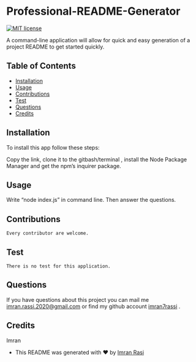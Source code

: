 # Professional-README-Generator

  [![MIT license](https://img.shields.io/badge/License-MIT-blue.svg)](https://lbesson.mit-license.org/)

  A command-line application will allow for quick and easy generation of a project README to get started quickly.


  ## Table of Contents 
  - [Installation](#installation)
  - [Usage](#usage)
  - [Contributions](#contribution)
  - [Test](#test)
  - [Questions](#questions)
  - [Credits](#name)



  ## Installation
  To install this app follow these steps:

  Copy the link, clone it to the gitbash/terminal , install the Node Package Manager and get the npm’s inquirer package. 


  ## Usage
  Write “node index.js” in command line. Then answer the questions.


  


  ## Contributions
    Every contributor are welcome.


  ## Test
    There is no test for this application.


  ## Questions
  If you have questions about this project you can mail me imran.rassi.2020@gmail.com or find my github account [imran7rassi](https://github.com/imran7rassi) .
  

  ## Credits
  Imran

  - This README was generated with ❤️ by [Imran Rasi](https://github.com/imran7rassi/Imrans-Professional-README-Generator.git)

